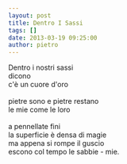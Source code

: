 ```yaml
---
layout: post
title: Dentro I Sassi
tags: []
date: 2013-03-19 09:25:00
author: pietro
---
```

Dentro i nostri sassi<br/>dicono<br/>c'è un cuore d'oro<br/><br/>pietre sono e pietre restano<br/>le mie come le loro<br/><br/>a pennellate fini<br/>la superficie è densa di magie<br/>ma appena si rompe il guscio<br/>escono col tempo le sabbie - mie.
